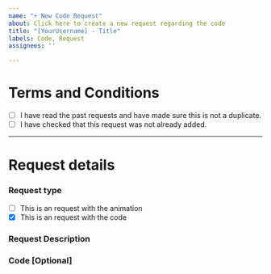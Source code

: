```yaml
---
name: "+ New Code Request"
about: Click here to create a new request regarding the code
title: "[YourUsername] - Title"
labels: Code, Request
assignees: ''

---
```


# Terms and Conditions
- [ ] I have read the past requests and have made sure this is not a duplicate.
- [ ] I have checked that this request was not already added.
<!--To check the checkbox, just replace the space with an x, like so: [x]-->
***
# Request details
### Request type
- [ ] This is an request with the animation
- [x] This is an request with the code
<!-- don't touch this part -->

### Request Description
<!--What do you want to be added?-->

### Code [Optional]
<!--Paste what you want to be added here-->
```python
```
